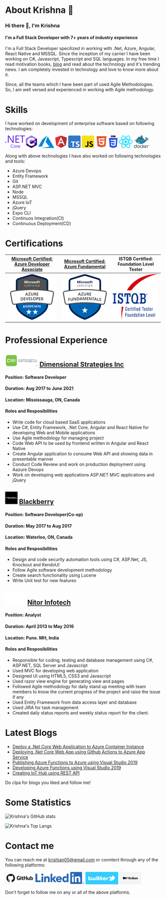 # About Krishna 👋

<!--Hi I'm Krishna, a Full Stack developer with more than 6 years of industry experience.

![Krishna's GitHub stats](https://github-readme-stats.vercel.app/api?username=krishjan05&show_icons=true&theme=radical)

![Krishna's Top Langs](https://github-readme-stats.vercel.app/api/top-langs/?username=krishjan05&show_icons=true&theme=radical)



![Krishna's wakatime stats](https://github-readme-stats.vercel.app/api/wakatime?username=krishjan05&show_icons=true&theme=radical)

[![willianrod's wakatime stats](https://github-readme-stats.vercel.app/api/wakatime?username=krishjan05)](https://github.com/anuraghazra/github-readme-stats)

**krishjan05/krishjan05** is a ✨ _special_ ✨ repository because its `README.md` (this file) appears on your GitHub profile.

Here are some ideas to get you started:

- 🔭 I’m currently working on ...
- 🌱 I’m currently learning ...
- 👯 I’m looking to collaborate on ...
- 🤔 I’m looking for help with ...
- 💬 Ask me about ...
- 📫 How to reach me: ...
- 😄 Pronouns: ...
- ⚡ Fun fact: ...
-->

### Hi there 👋, I'm Krishna
#### I'm a Full Stack Developer with 7+ years of industry experience

I'm a Full Stack Developer specilized in working with .Net, Azure, Angular, React Native and MSSQL. Since the inception of my carrier I have been working on C#, Javascript, Typescript and SQL languages. In my free time I read motivation books, [blog](https://medium.com/@krishjan05) and read about the technology and it's trending news. I am completely invested in technology and love to know more about it.

Since, all the teams which I have been part of used Agile Methodologies. So, I am well versed and experienced in working with Agile methodology.

# Skills
I have worked on development of enterprise software based on following technologies:

<img src='https://github.com/krishjan05/krishjan05/blob/main/dot-net-core-7.svg' alt='dotnetcore' height='40'> <img src='https://github.com/krishjan05/krishjan05/blob/main/c-sharp-c-seeklogo.com.svg' alt='csharp' height='40'> <img src='https://github.com/krishjan05/krishjan05/blob/main/microsoft-azureicon-seeklogo.com.svg' alt='azure' height='40'> <img src='https://github.com/krishjan05/krishjan05/blob/main/angular-seeklogo.com.svg' alt='angular' height='40'> <img src='https://github.com/krishjan05/krishjan05/blob/main/ts-logo-512.svg' alt='typescript' height='40'> <img src='https://github.com/krishjan05/krishjan05/blob/main/javascript-js-seeklogo.com.svg' alt='javascript' height='40'> <img src='https://github.com/krishjan05/krishjan05/blob/main/html5-without-wordmark-color.svg' alt='html5' height='40'> <img src='https://github.com/krishjan05/krishjan05/blob/main/css-logo.svg' alt='css' height='40'> <img src='https://github.com/krishjan05/krishjan05/blob/main/react-native.svg' alt='reactnative' height='40'> <img src='https://github.com/krishjan05/krishjan05/blob/main/docker.svg' alt='docker' height='40'>
<!--
Along with working with these technologies I also continuously write blogs about these, you can read them at [Medium](https://medium.com/@krishjan05). If you need any help in the above technologies, reach out to me via any channel specifies in [Contact me](#contact-me) section. -->

Along with above technologies I have also worked on following technologies and tools:
- Azure Devops
- Entity Framework
- Git
- ASP.NET MVC
- Node
- MSSQL
- Azure IoT
- jQuery
- Expo CLI
- Continuos Integration(CI)
- Continuous Deployment(CD)

# Certifications
 
 | [Microsoft Certified: Azure Developer Associate](https://www.credly.com/badges/a54bb419-b0d9-4e8d-a62d-b09a1351860d)   | [Microsoft Certified: Azure Fundamental](https://www.credly.com/badges/07ccd688-fa91-4b0c-9c7d-ecb69adbae7d)   | ISTQB Certified: Foundation Level Tester |
 |  :---: | :---: | :---: |
| [<img src="https://github.com/krishjan05/krishjan05/blob/main/microsoft-certified-azure-developer-associate.1.png" alt="azure-developer-associate" height=150 />](https://www.credly.com/badges/a54bb419-b0d9-4e8d-a62d-b09a1351860d)  | [<img src="https://github.com/krishjan05/krishjan05/blob/main/microsoft-certified-azure-fundamentals.png" alt="azure-fundamental" height=150 />](https://www.credly.com/badges/07ccd688-fa91-4b0c-9c7d-ecb69adbae7d)  | <img src="https://github.com/krishjan05/krishjan05/blob/main/istqb-logo.png" alt="azure-fundamental" height=150 />

# Professional Experience


## [<img src="https://github.com/krishjan05/krishjan05/blob/main/DSI-Logo_PNG_2021-04-27-1.png" alt="dsilogo" height=40/>](https://www.dstrat.com/) [Dimensional Strategies Inc](https://www.dstrat.com/)
#### Position: Software Developer
#### Duration: Aug 2017 to June 2021
#### Location: Mississauga, ON, Canada
#### Roles and Resposibilities
- Write code for cloud based SaaS applications
- Use C#, Entity Framework, .Net Core, Angular and React Native for developing Web and Mobile applications
- Use Agile methodology for managing project
- Code Web API to be used by frontend written in Angular and React Native
- Create Angular application to consume Web API and showing data in presentable manner
- Conduct Code Review and work on production deployment using Aazure Devops
- Work on developing web applications ASP.NET MVC applications and jQuery

## [<img src="https://github.com/krishjan05/krishjan05/blob/main/Blackberry-logo.jpg" alt="bblogo" height=40/>](https://www.blackberry.com/) [Blackberry](https://www.blackberry.com/)
#### Position: Software Developer(Co-op)
#### Duration: May 2017 to Aug 2017
#### Location: Waterloo, ON, Canada
#### Roles and Resposibilities
- Design and code security automation tools using C#, ASP.Net, JS, Knockout and KendoUI
- Follow Agile software development methodology
- Create search functionality using Lucene
- Write Unit test for new features

## [<img src="https://github.com/krishjan05/krishjan05/blob/main/nitor%20log.png" alt="nitorlogo" height=40/>](https://www.nitorinfotech.com/) [Nitor Infotech](https://www.nitorinfotech.com/)
#### Position: Analyst
#### Duration: April 2013 to May 2016
#### Location: Pune. MH, India
#### Roles and Resposibilities
- Responsible for coding, testing and database management using C#, ASP.NET, SQL Server and Javascript
- Used MVC for developing web application
- Designed UI using HTML5, CSS3 and Javascript
- Used razor view engine for generating view and pages
- Followed Agile methodology for daily stand up meeting with team members to know the current progress of the project and raise the issue if any
- Used Entity Framework from data access layer and database
- Used JIRA for task management
- Created daily status reports and weekly status report for the client.


# Latest Blogs

- [Deploy a .Net Core Web Application to Azure Container Instance](https://medium.com/@krishjan05/deploy-a-net-core-web-application-to-azure-container-instance-b016c321b1de)
- [Deploying .Net Core Web App using Github Actions to Azure App Service](https://medium.com/@krishjan05/deploying-net-core-web-app-using-github-actions-to-azure-app-service-14aff9b668f1)
- [Publishing Azure Functions to Azure using Visual Studio 2019](https://medium.com/@krishjan05/publishing-azure-functions-to-azure-using-visual-studio-2019-29adc1a03e9b)
- [Developing Azure Functions using Visual Studio 2019](https://medium.com/@krishjan05/developing-azure-functions-using-visual-studio-2019-b32d144d3f5f)
- [Creating IoT Hub using REST API](https://medium.com/@krishjan05/creating-iot-hub-using-rest-api-675851e4427)

Do clpa for blogs you liked and follow me!

# Some Statistics

![Krishna's GitHub stats](https://github-readme-stats.vercel.app/api?username=krishjan05&show_icons=true&theme=radical)

![Krishna's Top Langs](https://github-readme-stats.vercel.app/api/top-langs/?username=krishjan05&show_icons=true&theme=radical)

# Contact me

You can reach me at [krishjan05@gmail.com](mailto:krishjan05@gmail.com) or conntect through any of the following platforms:

[<img src='https://github.com/krishjan05/krishjan05/blob/main/github-logo.png' alt='github' height='40'>](https://github.com/krishjan05)    [<img src='https://github.com/krishjan05/krishjan05/blob/main/Linkedin-Logo.png' alt='linkedin' height='40'>](https://www.linkedin.com/in/krishna-kanhaiya-89238455//)  [<img src='https://github.com/krishjan05/krishjan05/blob/main/twitter-Logo.png' alt='twitter' height='40'>](https://twitter.com/krishjan05)
[<img src='https://github.com/krishjan05/krishjan05/blob/main/medium-Logo.png' alt='medium' height='40'>](https://medium.com/@krishjan05)

Don't forget to follow me on any or all of the above platforms.
